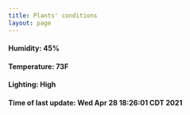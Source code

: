 ```yaml
---
title: Plants' conditions
layout: page
---
```



#### Humidity: 45%
#### Temperature: 73F
#### Lighting: High
#### Time of last update: Wed Apr 28 18:26:01 CDT 2021
